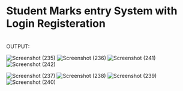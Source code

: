 # Student Marks entry System with Login Registeration
<br>
OUTPUT:
<br>

![Screenshot (235)](https://github.com/user-attachments/assets/84f78aae-c63b-4fa0-a062-b59e517bcb2c)
![Screenshot (236)](https://github.com/user-attachments/assets/32886ca9-b3cd-42ee-b0ce-9726f3897e83)
![Screenshot (241)](https://github.com/user-attachments/assets/70099847-35de-4940-b123-ee89d7d08927)
![Screenshot (242)](https://github.com/user-attachments/assets/6dbb4576-18c0-4d0a-9ac0-2b09e037575f)

![Screenshot (237)](https://github.com/user-attachments/assets/02ff204a-6b41-4c16-ab34-051f9f806858)
![Screenshot (238)](https://github.com/user-attachments/assets/a910e8fb-6cba-4e3f-926b-f7bddaeab342)
![Screenshot (239)](https://github.com/user-attachments/assets/f3ddd509-057d-4360-893f-2555eb18eeb3)
![Screenshot (240)](https://github.com/user-attachments/assets/879dff76-72fd-4602-9142-af20f62daab2)



